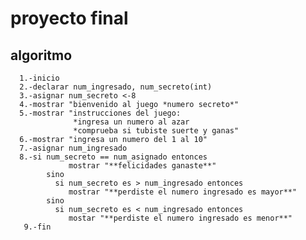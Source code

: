 # proyecto final


## algoritmo 

      1.-inicio
      2.-declarar num_ingresado, num_secreto(int)
      3.-asignar num_secreto <-8
      4.-mostrar "bienvenido al juego *numero secreto*"
      5.-mostrar "instrucciones del juego:
                  *ingresa un numero al azar 
                  *comprueba si tubiste suerte y ganas"
      6.-mostrar "ingresa un numero del 1 al 10"
      7.-asignar num_ingresado
      8.-si num_secreto == num_asignado entonces 
                 mostrar "**felicidades ganaste**"
            sino 
              si num_secreto es > num_ingresado entonces
                 mostrar "**perdiste el numero ingresado es mayor**"
            sino
              si num_secreto es < num_ingresado entonces
                 mostar "**perdiste el numero ingresado es menor**"
       9.-fin          
          
            
